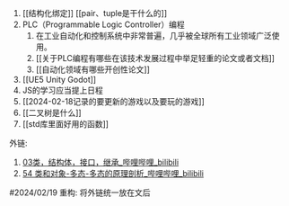 1.  [[结构化绑定]]
	 [[pair、tuple是干什么的]]
2. PLC（Programmable Logic Controller）编程
	1. 在工业自动化和控制系统中非常普遍，几乎被全球所有工业领域广泛使用。
	2. [[关于PLC编程有哪些在该技术发展过程中举足轻重的论文或者文档]]
	3. [[自动化领域有哪些开创性论文]]
3. [[UE5 Unity Godot]]
4. JS的学习应当提上日程
5. [[2024-02-18记录的要更新的游戏以及要玩的游戏]]
6. [[二叉树是什么]]
7. [[std库里面好用的函数]]

外链:
1. [03类，结构体，接口，继承_哔哩哔哩_bilibili](https://www.bilibili.com/video/BV1sy4y1u7cw/?p=3&spm_id_from=pageDriver&vd_source=281f327b1c7eb02077243d738283043b)
2. [54 类和对象-多态-多态的原理剖析_哔哩哔哩_bilibili](https://www.bilibili.com/video/BV1et411b73Z/?p=136&spm_id_from=333.880.my_history.page.click&vd_source=281f327b1c7eb02077243d738283043b)

#2024/02/19 重构: 将外链统一放在文后